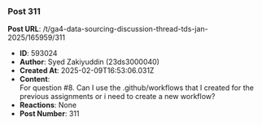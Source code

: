 ### Post 311
**Post URL**: /t/ga4-data-sourcing-discussion-thread-tds-jan-2025/165959/311
- **ID**: 593024
- **Author**: Syed Zakiyuddin (23ds3000040)
- **Created At**: 2025-02-09T16:53:06.031Z
- **Content**:  
  For question <span class="hashtag-raw">#8</span>. Can I use the .github/workflows that I created for the previous assignments or i need to create a new workflow?
- **Reactions**: None
- **Post Number**: 311

